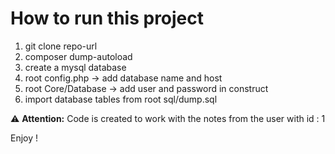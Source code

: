# How to run this project

1) git clone repo-url
2) composer dump-autoload
3) create a mysql database
4) root config.php -> add database name and host
5) root Core/Database -> add user and password in construct
6) import database tables from root sql/dump.sql

⚠️ **Attention:** Code is created to work with the notes from the user with id : 1

Enjoy !

